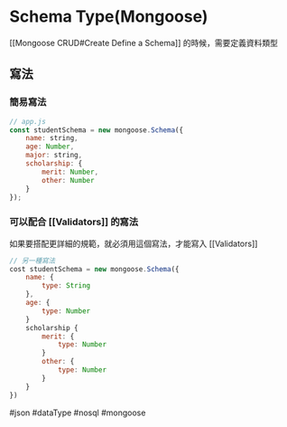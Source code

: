 # Schema Type(Mongoose)
[[Mongoose CRUD#Create Define a Schema]] 的時候，需要定義資料類型
## 寫法
### 簡易寫法
```js
// app.js
const studentSchema = new mongoose.Schema({
	name: string,
	age: Number,
	major: string,
	scholarship: {
		merit: Number,
		other: Number
	}
});
```
### 可以配合 [[Validators]] 的寫法
如果要搭配更詳細的規範，就必須用這個寫法，才能寫入 [[Validators]]
```js
// 另一種寫法
cost studentSchema = new mongoose.Schema({
	name: {
		type: String
	},
	age: {
		type: Number
	}
	scholarship {
		merit: {
			type: Number
		}
		other: {
			type: Number
		}
	}
})
```


#json #dataType #nosql #mongoose 